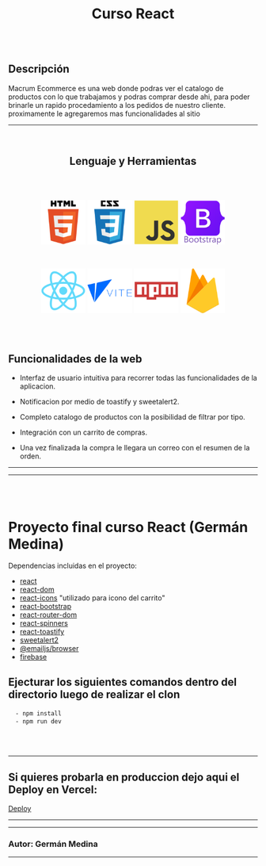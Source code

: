 <h1 align="center">Curso React</h1><br><br>

## Descripción 
Macrum Ecommerce es una web donde podras ver el catalogo de productos con lo que trabajamos y podras comprar desde ahi, para poder brinarle un rapido procedamiento a los pedidos de nuestro cliente. proximamente le agregaremos mas funcionalidades al sitio
***

<br>
<h2 align="center">Lenguaje y Herramientas</h2>
<br><br>
<p align="center"> 
    <a href="https://www.w3.org/html/" target="_blank"> <img src="https://raw.githubusercontent.com/devicons/devicon/master/icons/html5/html5-original-wordmark.svg" alt="html5" width="90" height="90"/></a> 
    <a href="https://www.w3schools.com/css/" target="_blank"> <img src="https://raw.githubusercontent.com/devicons/devicon/master/icons/css3/css3-original-wordmark.svg" alt="css3" width="90" height="90"/></a> 
    <a href="https://developer.mozilla.org/en-US/docs/Web/JavaScript" target="_blank"> <img src="https://raw.githubusercontent.com/devicons/devicon/master/icons/javascript/javascript-original.svg" alt="Javascript" width="90" height="90"/></a> 
    <a href="https://getbootstrap.com/" target="_blank"> <img src="https://github.com/devicons/devicon/blob/master/icons/bootstrap/bootstrap-original-wordmark.svg" alt="Boostrap" width="90" height="90"/></a> 
</p>
<br>
<p align="center"> 
    <a href="https://es.react.dev/" target="_blank"> <img src="https://raw.githubusercontent.com/devicons/devicon/master/icons/react/react-original.svg" alt="React" width="90" height="90"/></a>
    <a href="https://vitejs.dev/guide/" target="_blank"> <img src="https://raw.githubusercontent.com/devicons/devicon/master/icons/vite/vite-original-wordmark.svg" alt="Vite" width="90" height="90"/></a>
    <a href="https://www.npmjs.com/" target="_blank"> <img src="https://raw.githubusercontent.com/devicons/devicon/master/icons/npm/npm-original-wordmark.svg" alt="npm" width="90" height="90"/></a>
    <a href="https://firebase.google.com/docs" target="_blank"> <img src="https://raw.githubusercontent.com/devicons/devicon/master/icons/firebase/firebase-original.svg" alt="firbase" width="90" height="90"/></a>
</p>
<br><br>

## Funcionalidades de la web

- Interfaz de usuario intuitiva para recorrer todas las funcionalidades de la aplicacion.

- Notificacion por medio de toastify y sweetalert2.

- Completo catalogo de productos con la posibilidad de filtrar por tipo.

- Integración con un carrito de compras.

- Una vez finalizada la compra le llegara un correo con el resumen de la orden.
***

---
<br><br>

# Proyecto final curso React (Germán Medina)

Dependencias incluidas en el proyecto:

  - [react](https://es.react.dev/)
  - [react-dom](https://es.legacy.reactjs.org/docs/react-dom.html)
  - [react-icons](https://react-icons.github.io/react-icons/) "utilizado para icono del carrito"
  - [react-bootstrap](https://react-bootstrap.netlify.app/)
  - [react-router-dom](https://reactrouter.com/en/main)
  - [react-spinners](https://www.davidhu.io/react-spinners/)
  - [react-toastify](https://fkhadra.github.io/react-toastify/introduction/)
  - [sweetalert2](https://sweetalert2.github.io/)
  - [@emailjs/browser](https://www.emailjs.com/docs/)
  - [firebase](https://firebase.google.com/docs)


## Ejecturar los siguientes comandos dentro del directorio luego de realizar el clon

```
  - npm install
  - npm run dev
```

<br><br>

***
## Si quieres probarla en produccion dejo aqui el Deploy en Vercel:

[Deploy](https://ecommerce-one-brown.vercel.app/)

***



---
### Autor: Germán Medina
---